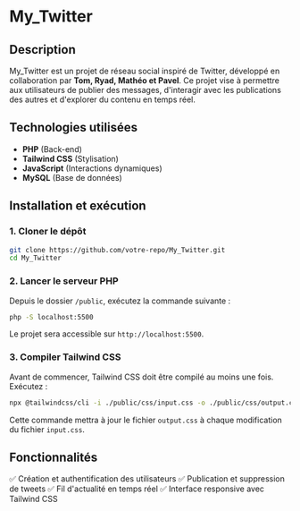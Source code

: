 # My_Twitter

## Description
My_Twitter est un projet de réseau social inspiré de Twitter, développé en collaboration par **Tom, Ryad, Mathéo et Pavel**. Ce projet vise à permettre aux utilisateurs de publier des messages, d'interagir avec les publications des autres et d'explorer du contenu en temps réel.

## Technologies utilisées
- **PHP** (Back-end)
- **Tailwind CSS** (Stylisation)
- **JavaScript** (Interactions dynamiques)
- **MySQL** (Base de données)

## Installation et exécution

### 1. Cloner le dépôt
```bash
git clone https://github.com/votre-repo/My_Twitter.git
cd My_Twitter
```

### 2. Lancer le serveur PHP
Depuis le dossier `/public`, exécutez la commande suivante :
```bash
php -S localhost:5500
```
Le projet sera accessible sur `http://localhost:5500`.

### 3. Compiler Tailwind CSS
Avant de commencer, Tailwind CSS doit être compilé au moins une fois. Exécutez :
```bash
npx @tailwindcss/cli -i ./public/css/input.css -o ./public/css/output.css --watch
```
Cette commande mettra à jour le fichier `output.css` à chaque modification du fichier `input.css`.

## Fonctionnalités
✅ Création et authentification des utilisateurs
✅ Publication et suppression de tweets
✅ Fil d'actualité en temps réel
✅ Interface responsive avec Tailwind CSS
